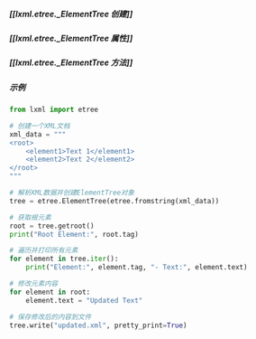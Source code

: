 ##### [[lxml.etree._ElementTree 创建]]
##### [[lxml.etree._ElementTree 属性]]
##### [[lxml.etree._ElementTree 方法]]
##### 示例
```python
from lxml import etree

# 创建一个XML文档
xml_data = """
<root>
    <element1>Text 1</element1>
    <element2>Text 2</element2>
</root>
"""

# 解析XML数据并创建ElementTree对象
tree = etree.ElementTree(etree.fromstring(xml_data))

# 获取根元素
root = tree.getroot()
print("Root Element:", root.tag)

# 遍历并打印所有元素
for element in tree.iter():
    print("Element:", element.tag, "- Text:", element.text)

# 修改元素内容
for element in root:
    element.text = "Updated Text"

# 保存修改后的内容到文件
tree.write("updated.xml", pretty_print=True)

```